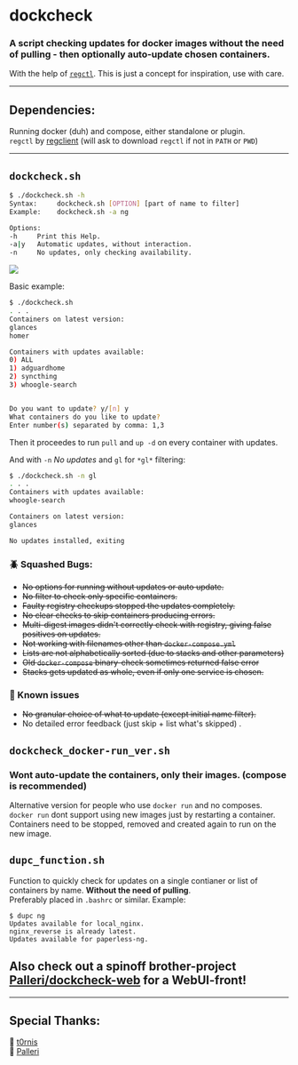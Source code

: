# dockcheck
### A script checking updates for docker images **without the need of pulling** - then optionally auto-update chosen containers. 

With the help of [`regctl`](https://github.com/regclient/regclient). This is just a concept for inspiration, use with care.
___

## Dependencies:
Running docker (duh) and compose, either standalone or plugin.   
`regctl` by [regclient](https://github.com/regclient/regclient) (will ask to download `regctl` if not in `PATH` or `PWD`)
___
## `dockcheck.sh`
```bash
$ ./dockcheck.sh -h
Syntax:     dockcheck.sh [OPTION] [part of name to filter]
Example:    dockcheck.sh -a ng

Options:
-h     Print this Help.
-a|y   Automatic updates, without interaction.
-n     No updates, only checking availability.
```



![](https://github.com/mag37/dockcheck/blob/main/example.gif)

Basic example:
```bash
$ ./dockcheck.sh
. . .
Containers on latest version:
glances
homer

Containers with updates available:
0) ALL
1) adguardhome
2) syncthing
3) whoogle-search


Do you want to update? y/[n] y
What containers do you like to update? 
Enter number(s) separated by comma: 1,3

```
Then it proceedes to run `pull` and `up -d` on every container with updates.   



And with `-n` *No updates* and `gl` for `*gl*` filtering:
```bash
$ ./dockcheck.sh -n gl
. . .
Containers with updates available:
whoogle-search

Containers on latest version:
glances

No updates installed, exiting
```

### :beetle: Squashed Bugs:
- ~~No options for running without updates or auto update.~~
- ~~No filter to check only specific containers.~~
- ~~Faulty registry checkups stopped the updates completely.~~
- ~~No clear checks to skip containers producing errors.~~
- ~~Multi-digest images didn't correctly check with registry, giving false positives on updates.~~
- ~~Not working with filenames other than `docker-compose.yml`~~
- ~~Lists are not alphabetically sorted (due to stacks and other parameters)~~
- ~~Old `docker-compose` binary-check sometimes returned false error~~
- ~~Stacks gets updated as whole, even if only one service is chosen.~~

### :hammer: Known issues
- ~~No granular choice of what to update (except initial name filter).~~
- No detailed error feedback (just skip + list what's skipped) .

## `dockcheck_docker-run_ver.sh`
### Wont auto-update the containers, only their images. (compose is recommended)
Alternative version for people who use `docker run` and no composes.   
`docker run` dont support using new images just by restarting a container.  
Containers need to be stopped, removed and created again to run on the new image.


## `dupc_function.sh`
Function to quickly check for updates on a single contianer or list of containers by name. **Without the need of pulling**.  
Preferably placed in `.bashrc` or similar.
Example:
```
$ dupc ng
Updates available for local_nginx.
nginx_reverse is already latest.
Updates available for paperless-ng.
```
## Also check out a spinoff brother-project [Palleri/dockcheck-web](https://github.com/Palleri/dockcheck-web) for a WebUI-front!
---

## Special Thanks:
:bison: [t0rnis](https://github.com/t0rnis)   
:leopard: [Palleri](https://github.com/Palleri)
